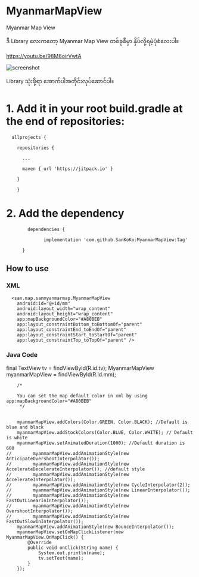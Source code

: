 # MyanmarMapView
Myanmar Map View

ဒီ Library လေးကတော့ Myanmar Map View တစ်ခုစီမှာ နှိပ်လို့ရမဲ့ပုံစံလေးပါ။

https://youtu.be/98M6oirVwtA

<img src="https://github.com/SanKoKo/MyanmarMapView/blob/master/screenshot/map2.gif" alt="screenshot" style="max-width:100%;">



Library သုံးဖို့ရာ အောက်ပါအတိုင်းလုပ်ဆောင်ပါ။

# 1. Add it in your root build.gradle at the end of repositories:

      allprojects {
      
        repositories {
        
          ...
          
          maven { url 'https://jitpack.io' }
          
        }
        
        }
      
  
  # 2. Add the dependency
  
            dependencies {
            
                  implementation 'com.github.SanKoKo:MyanmarMapView:Tag'
                  
          }
          
  
  
<h2> How to use </h2>

<h3>XML</h3>

      <san.map.sanmyanmarmap.MyanmarMapView
        android:id="@+id/mm"
        android:layout_width="wrap_content"
        android:layout_height="wrap_content"
        app:mapBackgroundColor="#A80BEB"
        app:layout_constraintBottom_toBottomOf="parent"
        app:layout_constraintEnd_toEndOf="parent"
        app:layout_constraintStart_toStartOf="parent"
        app:layout_constraintTop_toTopOf="parent" />
        
        
        
  <h3>Java Code </h3>
    final TextView tv = findViewById(R.id.tv);
        MyanmarMapView myanmarMapView = findViewById(R.id.mm);

        /*

        You can set the map default color in xml by using app:mapBackgroundColor="#A80BEB"
         */


        myanmarMapView.addColors(Color.GREEN, Color.BLACK); //Default is blue and black
        myanmarMapView.addStockColors(Color.BLUE, Color.WHITE); // Default is white
        myanmarMapView.setAnimatedDuration(1000); //Default duration is 600
    //        myanmarMapView.addAnimationStyle(new AnticipateOvershootInterpolator());
    //        myanmarMapView.addAnimationStyle(new AccelerateDecelerateInterpolator()); //default style
    //        myanmarMapView.addAnimationStyle(new AccelerateInterpolator());
    //        myanmarMapView.addAnimationStyle(new CycleInterpolator(2));
    //        myanmarMapView.addAnimationStyle(new LinearInterpolator());
    //        myanmarMapView.addAnimationStyle(new FastOutLinearInInterpolator());
    //        myanmarMapView.addAnimationStyle(new OvershootInterpolator());
    //        myanmarMapView.addAnimationStyle(new FastOutSlowInInterpolator());
        myanmarMapView.addAnimationStyle(new BounceInterpolator());
        myanmarMapView.setOnMapClickListener(new MyanmarMapView.OnMapClick() {
            @Override
            public void onClick(String name) {
                System.out.println(name);
                tv.setText(name);
            }
        });
